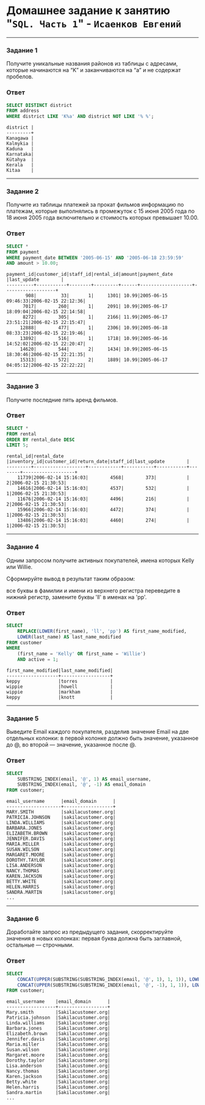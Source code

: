 # Домашнее задание к занятию "`SQL. Часть 1`" - `Исаенков Евгений`

---

### Задание 1

Получите уникальные названия районов из таблицы с адресами, которые начинаются на “K” и заканчиваются на “a” и не содержат пробелов.

### Ответ

```sql
SELECT DISTINCT district
FROM address
WHERE district LIKE 'K%a' AND district NOT LIKE '% %';
```
```
district |
---------+
Kanagawa |
Kalmykia |
Kaduna   |
Karnataka|
Kütahya  |
Kerala   |
Kitaa    |
```

---

### Задание 2

Получите из таблицы платежей за прокат фильмов информацию по платежам, которые выполнялись в промежуток с 15 июня 2005 года по 18 июня 2005 года включительно и стоимость которых превышает 10.00.

### Ответ
```sql
SELECT *
FROM payment
WHERE payment_date BETWEEN '2005-06-15' AND '2005-06-18 23:59:59'
AND amount > 10.00;
```
```
payment_id|customer_id|staff_id|rental_id|amount|payment_date       |last_update        |
----------+-----------+--------+---------+------+-------------------+-------------------+
       908|         33|       1|     1301| 10.99|2005-06-15 09:46:33|2006-02-15 22:12:36|
      7017|        260|       1|     2091| 10.99|2005-06-17 18:09:04|2006-02-15 22:14:58|
      8272|        305|       1|     2166| 11.99|2005-06-17 23:51:21|2006-02-15 22:15:47|
     12888|        477|       1|     2306| 10.99|2005-06-18 08:33:23|2006-02-15 22:19:46|
     13892|        516|       1|     1718| 10.99|2005-06-16 14:52:02|2006-02-15 22:20:47|
     14620|        544|       2|     1434| 10.99|2005-06-15 18:30:46|2006-02-15 22:21:35|
     15313|        572|       2|     1889| 10.99|2005-06-17 04:05:12|2006-02-15 22:22:22|
```
---

### Задание 3

Получите последние пять аренд фильмов.

### Ответ

```sql
SELECT *
FROM rental
ORDER BY rental_date DESC
LIMIT 5;
```
```
rental_id|rental_date        |inventory_id|customer_id|return_date|staff_id|last_update        |
---------+-------------------+------------+-----------+-----------+--------+-------------------+
    11739|2006-02-14 15:16:03|        4568|        373|           |       2|2006-02-15 21:30:53|
    14616|2006-02-14 15:16:03|        4537|        532|           |       1|2006-02-15 21:30:53|
    11676|2006-02-14 15:16:03|        4496|        216|           |       2|2006-02-15 21:30:53|
    15966|2006-02-14 15:16:03|        4472|        374|           |       1|2006-02-15 21:30:53|
    13486|2006-02-14 15:16:03|        4460|        274|           |       1|2006-02-15 21:30:53|
```

---

### Задание 4

Одним запросом получите активных покупателей, имена которых Kelly или Willie.

Сформируйте вывод в результат таким образом:

все буквы в фамилии и имени из верхнего регистра переведите в нижний регистр,
замените буквы 'll' в именах на 'pp'.

### Ответ

```sql
SELECT 
    REPLACE(LOWER(first_name), 'll', 'pp') AS first_name_modified,
    LOWER(last_name) AS last_name_modified
FROM customer
WHERE 
    (first_name = 'Kelly' OR first_name = 'Willie')
    AND active = 1;
```
```
first_name_modified|last_name_modified|
-------------------+------------------+
keppy              |torres            |
wippie             |howell            |
wippie             |markham           |
keppy              |knott             |
```

---

### Задание 5

Выведите Email каждого покупателя, разделив значение Email на две отдельных колонки: в первой колонке должно быть значение, указанное до @, во второй — значение, указанное после @.

### Ответ

```sql
SELECT 
    SUBSTRING_INDEX(email, '@', 1) AS email_username,
    SUBSTRING_INDEX(email, '@', -1) AS email_domain
FROM customer;
```
```
email_username      |email_domain      |
--------------------+------------------+
MARY.SMITH          |sakilacustomer.org|
PATRICIA.JOHNSON    |sakilacustomer.org|
LINDA.WILLIAMS      |sakilacustomer.org|
BARBARA.JONES       |sakilacustomer.org|
ELIZABETH.BROWN     |sakilacustomer.org|
JENNIFER.DAVIS      |sakilacustomer.org|
MARIA.MILLER        |sakilacustomer.org|
SUSAN.WILSON        |sakilacustomer.org|
MARGARET.MOORE      |sakilacustomer.org|
DOROTHY.TAYLOR      |sakilacustomer.org|
LISA.ANDERSON       |sakilacustomer.org|
NANCY.THOMAS        |sakilacustomer.org|
KAREN.JACKSON       |sakilacustomer.org|
BETTY.WHITE         |sakilacustomer.org|
HELEN.HARRIS        |sakilacustomer.org|
SANDRA.MARTIN       |sakilacustomer.org|
...
```

---

### Задание 6

Доработайте запрос из предыдущего задания, скорректируйте значения в новых колонках: первая буква должна быть заглавной, остальные — строчными.

### Ответ

```sql
SELECT 
    CONCAT(UPPER(SUBSTRING(SUBSTRING_INDEX(email, '@', 1), 1, 1)), LOWER(SUBSTRING(SUBSTRING_INDEX(email, '@', 1), 2))) AS email_username,
    CONCAT(UPPER(SUBSTRING(SUBSTRING_INDEX(email, '@', -1), 1, 1)), LOWER(SUBSTRING(SUBSTRING_INDEX(email, '@', -1), 2))) AS email_domain
FROM customer;
```
```
email_username    |email_domain      |
------------------+------------------+
Mary.smith        |Sakilacustomer.org|
Patricia.johnson  |Sakilacustomer.org|
Linda.williams    |Sakilacustomer.org|
Barbara.jones     |Sakilacustomer.org|
Elizabeth.brown   |Sakilacustomer.org|
Jennifer.davis    |Sakilacustomer.org|
Maria.miller      |Sakilacustomer.org|
Susan.wilson      |Sakilacustomer.org|
Margaret.moore    |Sakilacustomer.org|
Dorothy.taylor    |Sakilacustomer.org|
Lisa.anderson     |Sakilacustomer.org|
Nancy.thomas      |Sakilacustomer.org|
Karen.jackson     |Sakilacustomer.org|
Betty.white       |Sakilacustomer.org|
Helen.harris      |Sakilacustomer.org|
Sandra.martin     |Sakilacustomer.org|
...
```

